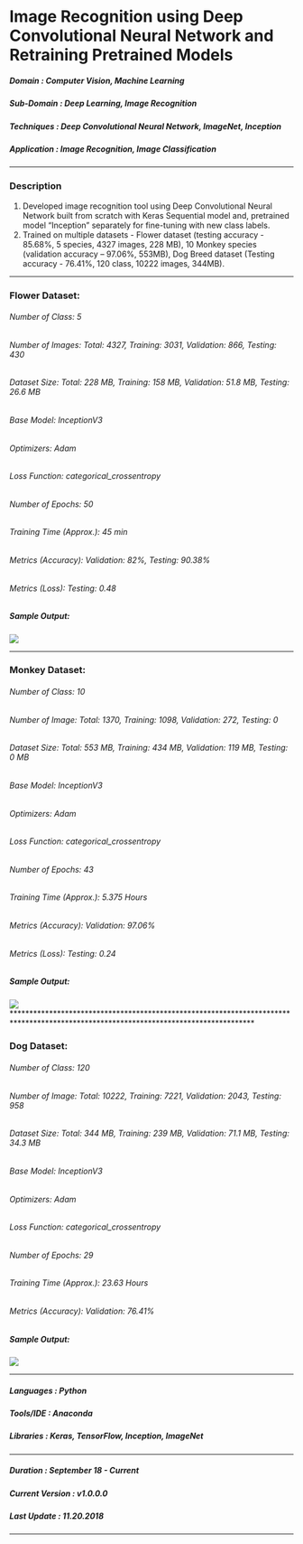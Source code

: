 # Image Recognition using Deep Convolutional Neural Network and Retraining Pretrained Models 	                                           
[comment]: # (*************************************************************************************************************************************)
##### Domain             : Computer Vision, Machine Learning
##### Sub-Domain         : Deep Learning, Image Recognition
##### Techniques         : Deep Convolutional Neural Network, ImageNet, Inception
##### Application        : Image Recognition, Image Classification
*************************************************************************************************************************************
### Description
1. Developed image recognition tool using Deep Convolutional Neural Network built from scratch with Keras Sequential model and, pretrained model “Inception” separately for fine-tuning with new class labels.
2. Trained on multiple datasets - Flower dataset (testing accuracy - 85.68%, 5 species, 4327 images, 228 MB), 10 Monkey species (validation accuracy – 97.06%, 553MB), Dog Breed dataset (Testing accuracy - 76.41%, 120 class, 10222 images, 344MB).
*************************************************************************************************************************************
### Flower Dataset:
###### Number of Class: 5
###### Number of Images: Total: 4327, Training: 3031, Validation: 866, Testing: 430
###### Dataset Size: Total: 228 MB, Training: 158 MB, Validation: 51.8 MB, Testing: 26.6 MB
###### Base Model: InceptionV3
###### Optimizers: Adam
###### Loss Function: categorical_crossentropy
###### Number of Epochs: 50
###### Training Time (Approx.): 45 min
###### Metrics (Accuracy): Validation: 82%, Testing: 90.38%
###### Metrics (Loss): Testing: 0.48

##### Sample Output: 
<kbd>
<img src=https://github.com/anjanatiha/Image-Recognition-using-Deep-Convolutional-Neural-Network/blob/master/Flowers%20Recognition/demo/sample/sample.png>
</kbd>

*************************************************************************************************************************************

### Monkey Dataset:
###### Number of Class: 10
###### Number of Image: Total: 1370, Training: 1098, Validation: 272, Testing: 0
###### Dataset Size: Total: 553 MB, Training: 434 MB, Validation: 119 MB, Testing: 0 MB
###### Base Model: InceptionV3
###### Optimizers: Adam
###### Loss Function: categorical_crossentropy
###### Number of Epochs: 43
###### Training Time (Approx.): 5.375 Hours
###### Metrics (Accuracy): Validation: 97.06%
###### Metrics (Loss): Testing: 0.24
##### Sample Output: 
<kbd>
<img src=https://github.com/anjanatiha/Image-Recognition-using-Deep-Convolutional-Neural-Network/blob/master/Monkey%20Recognition/demo/sample/sample.png>
</kbd>
<!---
-->
*************************************************************************************************************************************

### Dog Dataset:
###### Number of Class: 120
###### Number of Image: Total: 10222, Training: 7221, Validation: 2043, Testing: 958
###### Dataset Size: Total: 344 MB, Training: 239 MB, Validation: 71.1 MB, Testing: 34.3 MB
###### Base Model: InceptionV3
###### Optimizers: Adam
###### Loss Function: categorical_crossentropy
###### Number of Epochs: 29
###### Training Time (Approx.): 23.63 Hours
###### Metrics (Accuracy): Validation: 76.41%
<!---
#### Metrics (Loss): 
-->
##### Sample Output: 
<kbd>
<img src=https://github.com/anjanatiha/Image-Recognition-using-Deep-Convolutional-Neural-Network/blob/master/Dog%20Breed%20Identification/demo/sample/sample2.png>
</kbd>

*************************************************************************************************************************************
##### Languages   : Python
##### Tools/IDE   : Anaconda
##### Libraries   : Keras, TensorFlow, Inception, ImageNet
*************************************************************************************************************************************
##### Duration   : September 18 - Current
##### Current Version  : v1.0.0.0
##### Last Update      : 11.20.2018
*************************************************************************************************************************************
